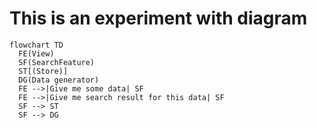 # This is an experiment with diagram

```mermaid
flowchart TD
  FE(View)
  SF(SearchFeature)
  ST[(Store)]
  DG(Data generator)
  FE -->|Give me some data| SF
  FE -->|Give me search result for this data| SF
  SF --> ST
  SF --> DG
```
